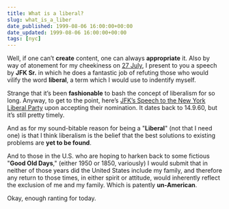 ```yaml
---
title: What is a liberal?
slug: what_is_a_liber
date_published: 1999-08-06 16:00:00+00:00
date_updated: 1999-08-06 16:00:00+00:00
tags: [nyc]
---
```

Well, if one can’t **create** content, one can always **appropriate** it. Also by way of atonement for my cheekiness on [27 July](/1999/07/27/pierre_salinger), I present to you a speech by **JFK Sr.** in which he does a fantastic job of refuting those who would vilify the word **liberal**, a term which I would use to indentify myself.

Strange that it’s been **fashionable** to bash the concept of liberalism for so long. Anyway, to get to the point, here’s [JFK’s Speech to the New York Liberal Party](/anil/liberal.html) upon accepting their nomination. It dates back to 14.9.60, but it’s still pretty timely.

And as for my sound-bitable reason for being a "**Liberal**" (not that I need one) is that I think liberalism is the belief that the best solutions to existing problems are **yet to be found**.

And to those in the U.S. who are hoping to harken back to some fictious "**Good Old Days**," (either 1950 or 1850, variously) I would submit that in neither of those years did the United States include my family, and therefore any return to those times, in either spirit or attitude, would inherently reflect the exclusion of me and my family. Which is patently **un-American**.

Okay, enough ranting for today.
